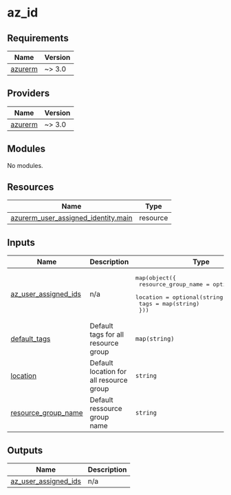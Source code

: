 # az_id

<!-- BEGINNING OF PRE-COMMIT-TERRAFORM DOCS HOOK -->
## Requirements

| Name | Version |
|------|---------|
| <a name="requirement_azurerm"></a> [azurerm](#requirement\_azurerm) | ~> 3.0 |

## Providers

| Name | Version |
|------|---------|
| <a name="provider_azurerm"></a> [azurerm](#provider\_azurerm) | ~> 3.0 |

## Modules

No modules.

## Resources

| Name | Type |
|------|------|
| [azurerm_user_assigned_identity.main](https://registry.terraform.io/providers/hashicorp/azurerm/latest/docs/resources/user_assigned_identity) | resource |

## Inputs

| Name | Description | Type | Default | Required |
|------|-------------|------|---------|:--------:|
| <a name="input_az_user_assigned_ids"></a> [az\_user\_assigned\_ids](#input\_az\_user\_assigned\_ids) | n/a | <pre>map(object({<br>    resource_group_name = optional(string)<br>    location            = optional(string)<br>    tags                = map(string)<br>  }))</pre> | n/a | yes |
| <a name="input_default_tags"></a> [default\_tags](#input\_default\_tags) | Default tags for all resource group | `map(string)` | `{}` | no |
| <a name="input_location"></a> [location](#input\_location) | Default location for all resource group | `string` | `null` | no |
| <a name="input_resource_group_name"></a> [resource\_group\_name](#input\_resource\_group\_name) | Default ressource group name | `string` | `null` | no |

## Outputs

| Name | Description |
|------|-------------|
| <a name="output_az_user_assigned_ids"></a> [az\_user\_assigned\_ids](#output\_az\_user\_assigned\_ids) | n/a |
<!-- END OF PRE-COMMIT-TERRAFORM DOCS HOOK -->
